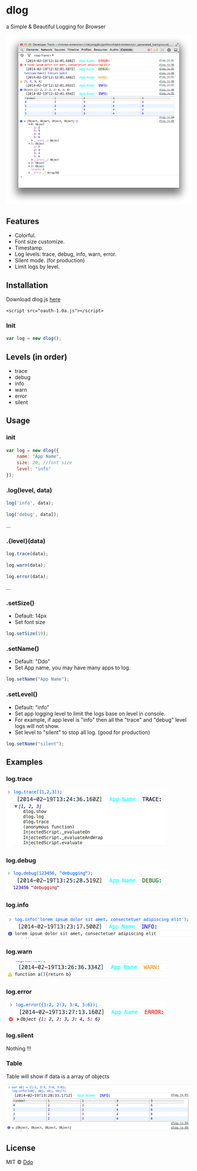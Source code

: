 dlog
====

a Simple &amp; Beautiful Logging for Browser

![](readme_img/feature.png)

## Features

* Colorful.
* Font size customize.
* Timestamp.
* Log levels: trace, debug, info, warn, error.
* Silent mode. (for production)
* Limit logs by level.

## Installation

Download dlog.js [here](https://github.com/ddo/dlog/blob/v0.0.1/dlog.min.js)

    <script src="oauth-1.0a.js"></script>
    
### Init

```js
var log = new dlog();
```

## Levels (in order)

* trace
* debug
* info
* warn
* error
* silent

## Usage

### init

```js
var log = new dlog({
	name: "App Name",
	size: 20, //font size
	level: "info"
});
```

### .log(level, data)

```js
log('info', data);
```

```js
log('debug', data]);
```

...

### .{level}(data)

```js
log.trace(data);
```

```js
log.warn(data);
```

```js
log.error(data);
```

...

### .setSize()

* Default: 14px
* Set font size

```js
log.setSize(19);
```

### .setName()

* Default: "Ddo"
* Set App name, you may have many apps to log.

```js
log.setName("App Name");
```

### .setLevel()

* Default: "info"
* Set app logging level to limit the logs base on level in console.
* For example, if app level is "info" then all the "trace" and "debug" level logs will not show.
* Set level to "silent" to stop all log. (good for production)

```js
log.setName("silent");
```
## Examples

### log.trace

![](readme_img/trace.png)

### log.debug

![](readme_img/debug.png)

### log.info

![](readme_img/info.png)

### log.warn

![](readme_img/warn.png)

### log.error

![](readme_img/error.png)

### log.silent

Nothing !!!

### Table

Table will show if data is a array of objects

![](readme_img/table.png)

## License

MIT © [Ddo](http://ddo.me)